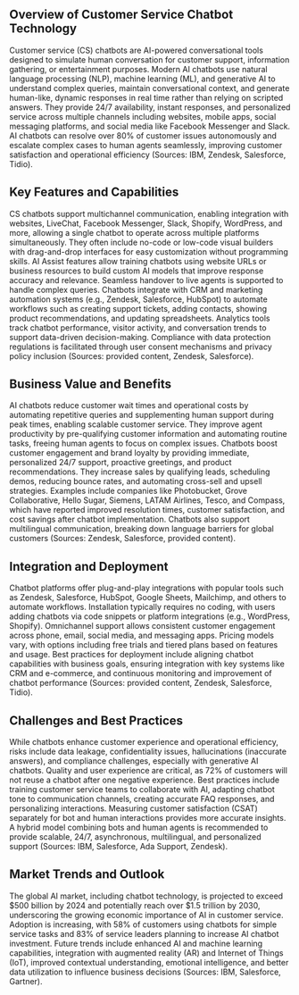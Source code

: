 ## Overview of Customer Service Chatbot Technology
Customer service (CS) chatbots are AI-powered conversational tools designed to simulate human conversation for customer support, information gathering, or entertainment purposes. Modern AI chatbots use natural language processing (NLP), machine learning (ML), and generative AI to understand complex queries, maintain conversational context, and generate human-like, dynamic responses in real time rather than relying on scripted answers. They provide 24/7 availability, instant responses, and personalized service across multiple channels including websites, mobile apps, social messaging platforms, and social media like Facebook Messenger and Slack. AI chatbots can resolve over 80% of customer issues autonomously and escalate complex cases to human agents seamlessly, improving customer satisfaction and operational efficiency (Sources: IBM, Zendesk, Salesforce, Tidio).

## Key Features and Capabilities
CS chatbots support multichannel communication, enabling integration with websites, LiveChat, Facebook Messenger, Slack, Shopify, WordPress, and more, allowing a single chatbot to operate across multiple platforms simultaneously. They often include no-code or low-code visual builders with drag-and-drop interfaces for easy customization without programming skills. AI Assist features allow training chatbots using website URLs or business resources to build custom AI models that improve response accuracy and relevance. Seamless handover to live agents is supported to handle complex queries. Chatbots integrate with CRM and marketing automation systems (e.g., Zendesk, Salesforce, HubSpot) to automate workflows such as creating support tickets, adding contacts, showing product recommendations, and updating spreadsheets. Analytics tools track chatbot performance, visitor activity, and conversation trends to support data-driven decision-making. Compliance with data protection regulations is facilitated through user consent mechanisms and privacy policy inclusion (Sources: provided content, Zendesk, Salesforce).

## Business Value and Benefits
AI chatbots reduce customer wait times and operational costs by automating repetitive queries and supplementing human support during peak times, enabling scalable customer service. They improve agent productivity by pre-qualifying customer information and automating routine tasks, freeing human agents to focus on complex issues. Chatbots boost customer engagement and brand loyalty by providing immediate, personalized 24/7 support, proactive greetings, and product recommendations. They increase sales by qualifying leads, scheduling demos, reducing bounce rates, and automating cross-sell and upsell strategies. Examples include companies like Photobucket, Grove Collaborative, Hello Sugar, Siemens, LATAM Airlines, Tesco, and Compass, which have reported improved resolution times, customer satisfaction, and cost savings after chatbot implementation. Chatbots also support multilingual communication, breaking down language barriers for global customers (Sources: Zendesk, Salesforce, provided content).

## Integration and Deployment
Chatbot platforms offer plug-and-play integrations with popular tools such as Zendesk, Salesforce, HubSpot, Google Sheets, Mailchimp, and others to automate workflows. Installation typically requires no coding, with users adding chatbots via code snippets or platform integrations (e.g., WordPress, Shopify). Omnichannel support allows consistent customer engagement across phone, email, social media, and messaging apps. Pricing models vary, with options including free trials and tiered plans based on features and usage. Best practices for deployment include aligning chatbot capabilities with business goals, ensuring integration with key systems like CRM and e-commerce, and continuous monitoring and improvement of chatbot performance (Sources: provided content, Zendesk, Salesforce, Tidio).

## Challenges and Best Practices
While chatbots enhance customer experience and operational efficiency, risks include data leakage, confidentiality issues, hallucinations (inaccurate answers), and compliance challenges, especially with generative AI chatbots. Quality and user experience are critical, as 72% of customers will not reuse a chatbot after one negative experience. Best practices include training customer service teams to collaborate with AI, adapting chatbot tone to communication channels, creating accurate FAQ responses, and personalizing interactions. Measuring customer satisfaction (CSAT) separately for bot and human interactions provides more accurate insights. A hybrid model combining bots and human agents is recommended to provide scalable, 24/7, asynchronous, multilingual, and personalized support (Sources: IBM, Salesforce, Ada Support, Zendesk).

## Market Trends and Outlook
The global AI market, including chatbot technology, is projected to exceed $500 billion by 2024 and potentially reach over $1.5 trillion by 2030, underscoring the growing economic importance of AI in customer service. Adoption is increasing, with 58% of customers using chatbots for simple service tasks and 83% of service leaders planning to increase AI chatbot investment. Future trends include enhanced AI and machine learning capabilities, integration with augmented reality (AR) and Internet of Things (IoT), improved contextual understanding, emotional intelligence, and better data utilization to influence business decisions (Sources: IBM, Salesforce, Gartner).